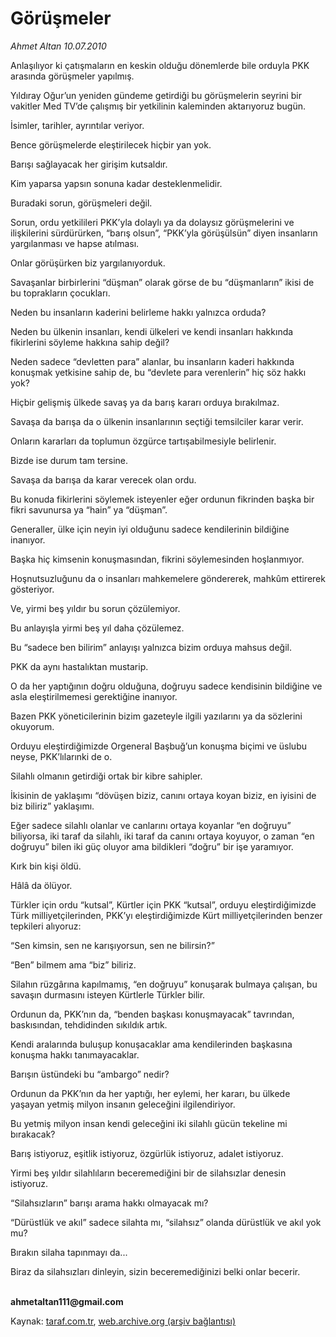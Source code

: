 # Görüşmeler

*Ahmet Altan 10.07.2010*

<div class="yazi"><p>Anlaşılıyor ki çatışmaların en keskin olduğu dönemlerde bile orduyla PKK arasında görüşmeler yapılmış.</p>
<p>Yıldıray Oğur’un yeniden gündeme getirdiği bu görüşmelerin seyrini bir vakitler Med TV’de çalışmış bir yetkilinin kaleminden aktarıyoruz bugün.</p>
<p>İsimler, tarihler, ayrıntılar veriyor.</p>
<p>Bence görüşmelerde eleştirilecek hiçbir yan yok.</p>
<p>Barışı sağlayacak her girişim kutsaldır.</p>
<p>Kim yaparsa yapsın sonuna kadar desteklenmelidir.</p>
<p>Buradaki sorun, görüşmeleri değil.</p>
<p>Sorun, ordu yetkilileri PKK’yla dolaylı ya da dolaysız görüşmelerini ve ilişkilerini sürdürürken, “barış olsun”, “PKK’yla görüşülsün” diyen insanların yargılanması ve hapse atılması.</p>
<p>Onlar görüşürken biz yargılanıyorduk.</p>
<p>Savaşanlar birbirlerini “düşman” olarak görse de bu “düşmanların” ikisi de bu toprakların çocukları.</p>
<p>Neden bu insanların kaderini belirleme hakkı yalnızca orduda?</p>
<p>Neden bu ülkenin insanları, kendi ülkeleri ve kendi insanları hakkında fikirlerini söyleme hakkına sahip değil?</p>
<p>Neden sadece “devletten para” alanlar, bu insanların kaderi hakkında konuşmak yetkisine sahip de, bu “devlete para verenlerin” hiç söz hakkı yok?</p>
<p>Hiçbir gelişmiş ülkede savaş ya da barış kararı orduya bırakılmaz.</p>
<p>Savaşa da barışa da o ülkenin insanlarının seçtiği temsilciler karar verir.</p>
<p>Onların kararları da toplumun özgürce tartışabilmesiyle belirlenir.</p>
<p>Bizde ise durum tam tersine.</p>
<p>Savaşa da barışa da karar verecek olan ordu.</p>
<p>Bu konuda fikirlerini söylemek isteyenler eğer ordunun fikrinden başka bir fikri savunursa ya “hain” ya “düşman”.</p>
<p>Generaller, ülke için neyin iyi olduğunu sadece kendilerinin bildiğine inanıyor.</p>
<p>Başka hiç kimsenin konuşmasından, fikrini söylemesinden hoşlanmıyor.</p>
<p>Hoşnutsuzluğunu da o insanları mahkemelere göndererek, mahkûm ettirerek gösteriyor.</p>
<p>Ve, yirmi beş yıldır bu sorun çözülemiyor.</p>
<p>Bu anlayışla yirmi beş yıl daha çözülemez.</p>
<p>Bu “sadece ben bilirim” anlayışı yalnızca bizim orduya mahsus değil.</p>
<p>PKK da aynı hastalıktan mustarip.</p>
<p>O da her yaptığının doğru olduğuna, doğruyu sadece kendisinin bildiğine ve asla eleştirilmemesi gerektiğine inanıyor.</p>
<p>Bazen PKK yöneticilerinin bizim gazeteyle ilgili yazılarını ya da sözlerini okuyorum.</p>
<p>Orduyu eleştirdiğimizde Orgeneral Başbuğ’un konuşma biçimi ve üslubu neyse, PKK’lılarınki de o.</p>
<p>Silahlı olmanın getirdiği ortak bir kibre sahipler.</p>
<p>İkisinin de yaklaşımı “dövüşen biziz, canını ortaya koyan biziz, en iyisini de biz biliriz” yaklaşımı.</p>
<p>Eğer sadece silahlı olanlar ve canlarını ortaya koyanlar “en doğruyu” biliyorsa, iki taraf da silahlı, iki taraf da canını ortaya koyuyor, o zaman “en doğruyu” bilen iki güç oluyor ama bildikleri “doğru” bir işe yaramıyor.</p>
<p>Kırk bin kişi öldü.</p>
<p>Hâlâ da ölüyor.</p>
<p>Türkler için ordu “kutsal”, Kürtler için PKK “kutsal”, orduyu eleştirdiğimizde Türk milliyetçilerinden, PKK’yı eleştirdiğimizde Kürt milliyetçilerinden benzer tepkileri alıyoruz:</p>
<p>“Sen kimsin, sen ne karışıyorsun, sen ne bilirsin?”</p>
<p>“Ben” bilmem ama “biz” biliriz.</p>
<p>Silahın rüzgârına kapılmamış, “en doğruyu” konuşarak bulmaya çalışan, bu savaşın durmasını isteyen Kürtlerle Türkler bilir.</p>
<p>Ordunun da, PKK’nın da, “benden başkası konuşmayacak” tavrından, baskısından, tehdidinden sıkıldık artık.</p>
<p>Kendi aralarında buluşup konuşacaklar ama kendilerinden başkasına konuşma hakkı tanımayacaklar.</p>
<p>Barışın üstündeki bu “ambargo” nedir?</p>
<p>Ordunun da PKK’nın da her yaptığı, her eylemi, her kararı, bu ülkede yaşayan yetmiş milyon insanın geleceğini ilgilendiriyor.</p>
<p>Bu yetmiş milyon insan kendi geleceğini iki silahlı gücün tekeline mi bırakacak?</p>
<p>Barış istiyoruz, eşitlik istiyoruz, özgürlük istiyoruz, adalet istiyoruz.</p>
<p>Yirmi beş yıldır silahlıların beceremediğini bir de silahsızlar denesin istiyoruz.</p>
<p>“Silahsızların” barışı arama hakkı olmayacak mı?</p>
<p>“Dürüstlük ve akıl” sadece silahta mı, “silahsız” olanda dürüstlük ve akıl yok mu?</p>
<p>Bırakın silaha tapınmayı da...</p>
<p>Biraz da silahsızları dinleyin, sizin beceremediğinizi belki onlar becerir.</p>
<p><b><br/>ahmetaltan111@gmail.com</b></p></div>

Kaynak: [taraf.com.tr](http://www.taraf.com.tr:80/ahmet-altan/makale-gorusmeler.htm), [web.archive.org (arşiv bağlantısı)](http://web.archive.org/web/20100712180456/http://www.taraf.com.tr:80/ahmet-altan/makale-gorusmeler.htm)
